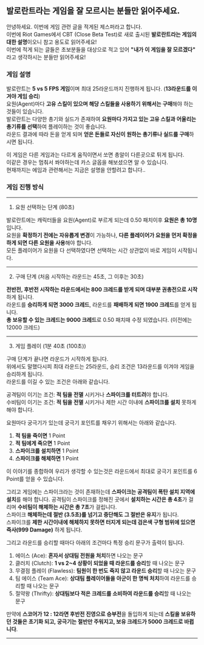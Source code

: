 ## 발로란트라는 게임을 잘 모르시는 분들만 읽어주세요.   

안녕하세요. 이번에 게임 관련 글을 적게된 제스퍼라고 합니다.   
이번에 Riot Games에서 CBT (Close Beta Test)로 새로 출시된 **발로란트라는 게임의 대한 설명**이오니 참고 용도로 읽어주세요!   
이번에 적게 되는 글들은 초보분들을 대상으로 적고 있어 **"내가 이 게임을 잘 모르겠다"** 라고 생각하시는 분들만 읽어주세요!   

### 게임 설명   

발로란트는 **5 vs 5 FPS 게임**이며 최대 25라운드까지 진행하게 됩니다. (**13라운드를 이겨야 게임 승리**)   
요원(Agent)마다 **고유 스킬이 있으며 해당 스킬들을 사용하기 위해서는 구매**해야 하는 것들이 있습니다.   
발로란트는 다양한 총기와 실드가 존재하여 **요원마다 가지고 있는 고유 스킬과 어울리는 총기류를 선택**하여 플레이하는 것이 좋습니다.   
라운드 결과에 따라 돈을 얻게 되며 **얻은 돈들로 자신이 원하는 총기류나 실드를 구매**하시면 됩니다.  

이 게임은 다른 게임과는 다르게 움직이면서 쏘면 총알이 다른곳으로 튀게 됩니다.   
이같은 경우는 멈춰서 쏴야하는데 카스 글옵을 해보셨으면 알 수 있습니다.   
현재까지는 에임과 관련해서는 지금은 설명을 안할려고 합니다..   

### 게임 진행 방식   
- - -
1. 요원 선택하는 단계 (80초)   

발로란트에는 캐릭터들을 요원(Agent)로 부르게 되는데 0.50 패치이후 **요원은 총 10명**입니다.   
요원을 **확정하기 전에는 자유롭게 변경**이 가능하나, **다른 플레이어가 요원을 먼저 확정을 하게 되면 다른 요원을 사용**해야 합니다.   
모든 플레이어가 요원을 다 선택하였다면 선택하는 시간 상관없이 바로 게임이 시작됩니다.   

- - -
2. 구매 단계 (처음 시작하는 라운드는 45초, 그 이후는 30초)  

**전반전, 후반전 시작하는 라운드에서는 800 크레드를 받게 되며 대부분 권총전으로 시작**하게 됩니다.   
라운드를 **승리하게 되면 3000 크레드**, 라운드를 **패배하게 되면 1900 크레드**를 얻게 됩니다.   
**총 보유할 수 있는 크레드는 9000 크레드**로 0.50 패치때 수정 되였습니다. (이전에는 12000 크레드)   
- - -
3. 게임 플레이 (1분 40초 (100초))   

구매 단계가 끝나면 라운드가 시작하게 됩니다.   
위에서도 말했다시피 최대 라운드는 25라운드, 승리 조건은 13라운드를 이겨야 게임을 승리하게 됩니다.   
라운드를 이길 수 있는 조건은 아래와 같습니다.   

공격팀이 이기는 조건: **적 팀을 전멸** 시키거나 **스파이크를 터트려**야 합니다.   
수비팀이 이기는 조건: **적 팀을 전멸** 시키거나 제한 시간 이내에 **스파이크를 설치** 못하게 해야 합니다.   

요원마다 궁극기가 있는데 궁극기 포인트를 채우기 위해서는 아래와 같습니다.   

1. **적 팀을 죽이면** 1 Point   
2. **적 팀에게 죽으면** 1 Point   
3. **스파이크를 설치하면** 1 Point   
4. **스파이크를 해체하면** 1 Point   

이 이야기를 종합하여 우리가 생각할 수 있는것은 라운드에서 최대로 궁극기 포인트를 6 Point를 얻을 수 있습니다.    

그리고 게임에는 스파이크라는 것이 존재하는데 **스파이크는 공격팀이 폭탄 설치 지역에 설치**를 해야 합니다. 
공격팀이 스파이크를 정해진 곳에서 **설치하는 시간은 총 4초**가 걸리며 **수비팀이 해체하는 시간은 총 7초**가 걸립니다.   
스파이크 **해체하는데 절반 (3.5초)를 넘기고 중단해도 그 절반은 유지**가 됩니다.   
스파이크를 **제한 시간이내에 해체하지 못하면 터지게 되는데 검은색 구형 범위에 있으면 즉사(999 Damage)** 하게 됩니다.   

그리고 라운드를 승리할 때마다 아래의 조건마다 특정 승리 문구가 출력이 됩니다.   

1. 에이스 (Ace): **혼자서 상대팀 전원을 처치**하면 나오는 문구   
2. 클러치 (Clutch): **1 vs 2~4 상황이 되었을 때 라운드를 승리**할 때 나오는 문구   
3. 무결점 플레이 (Flawless): **팀원이 한 번도 죽지 않고 라운드 승리**할 때 나오는 문구   
4. 팀 에이스 (Team Ace): **상대팀 플레이어들을 아군이 한 명씩 처치**하여 라운드를 승리할 때 나오는 문구   
5. 절약왕 (Thrifty): **상대팀보다 적은 크레드를 소비하여 라운드를 승리**할 때 나오는 문구   

만약에 **스코어가 12 : 12라면 후반전 진영으로 승부전**을 돌입하게 되는데 **스킬을 보유하던 것들은 초기화 되고, 궁극기는 절반만 주워지고, 보유 크레드가 5000 크레드로 바뀝니다**.   
- - -
